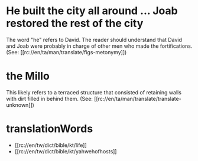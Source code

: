 # He built the city all around ... Joab restored the rest of the city

The word "he" refers to David. The reader should understand that David and Joab were probably in charge of other men who made the fortifications. (See: [[rc://en/ta/man/translate/figs-metonymy]])

# the Millo

This likely refers to a terraced structure that consisted of retaining walls with dirt filled in behind them. (See: [[rc://en/ta/man/translate/translate-unknown]])

# translationWords

* [[rc://en/tw/dict/bible/kt/life]]
* [[rc://en/tw/dict/bible/kt/yahwehofhosts]]